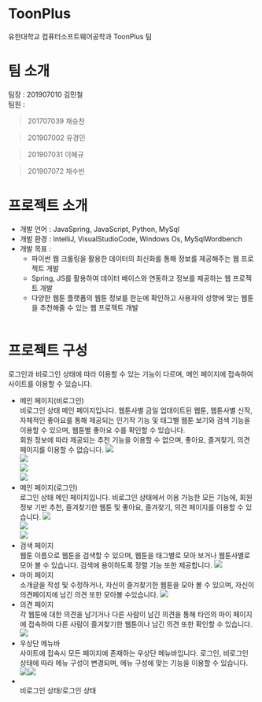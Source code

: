# ToonPlus
유한대학교 컴퓨터소프트웨어공학과 ToonPlus 팀<br/>
# 팀 소개
팀장 : 201907010 김민철<br/>
팀원 : <br/>

> 201707039 채승찬<br/>
      
> 201907002 유경민<br/>
      
> 201907031 이혜규<br/>
      
> 201907072 채수빈<br/>

# 프로젝트 소개
* 개발 언어 : JavaSpring, JavaScript, Python, MySql
* 개발 환경 : IntelliJ, VisualStudioCode, Windows Os, MySqlWordbench
* 개발 목표 :
  * 파이썬 웹 크롤링을 활용한 데이터의 최신화를 통해 정보를 제공해주는 웹 프로젝트 개발
  * Spring, JS를 활용하여 데이터 베이스와 연동하고 정보를 제공하는 웹 프로젝트 개발
  * 다양한 웹툰 플랫폼의 웹툰 정보를 한눈에 확인하고 사용자의 성향에 맞는 웹툰을 추천해줄 수 있는 웹 프로젝트 개발
<br/><br/>

# 프로젝트 구성
로그인과 비로그인 상태에 따라 이용할 수 있는 기능이 다르며, 메인 페이지에 접속하여 사이트를 이용할 수 있습니다.

* 메인 페이지(비로그인)
  <br/>비로그인 상태 메인 페이지입니다. 웹툰사별 금일 업데이트된 웹툰, 웹툰사별 신작, 자체적인 좋아요를 통해 제공되는 인기작 기능 및 태그별 웹툰 보기와 검색 기능을 이용할 수 있으며, 웹툰별 좋아요 수를 확인할 수 있습니다.
  <br/>회원 정보에 따라 제공되는 추천 기능을 이용할 수 없으며, 좋아요, 즐겨찾기, 의견 페이지를 이용할 수 없습니다.
  <img src="https://github.com/MCGom/2023_Graduation_Work_Team/assets/100755542/f737ae33-c9bd-4c89-a00e-ae3fbf5eb1a8"><br/><img src="https://github.com/MCGom/2023_Graduation_Work_Team/assets/100755542/dd4d241e-b8d5-436a-a840-30e4e5067255"><br/><img src="https://github.com/MCGom/2023_Graduation_Work_Team/assets/100755542/3cbca278-f911-44c9-97ea-031663c5f466"><br/><img src="https://github.com/MCGom/2023_Graduation_Work_Team/assets/100755542/c90f33ca-b0c1-4907-8daa-3991a936c2bd"><br/>
* 메인 페이지(로그인)
 <br/>로그인 상태 메인 페이지입니다. 비로그인 상태에서 이용 가능한 모든 기능에, 회원 정보 기반 추천, 즐겨찾기한 웹툰 및 좋아요, 즐겨찾기, 의견 페이지를 이용할 수 있습니다.
<img src="https://github.com/MCGom/2023_Graduation_Work_Team/assets/100755542/629a1472-9e2a-4d87-9e59-31afa1c03093"><br/><img src="https://github.com/MCGom/2023_Graduation_Work_Team/assets/100755542/878699e0-67de-406f-aeb8-3cebda3d33a5"><br/><img src="https://github.com/MCGom/2023_Graduation_Work_Team/assets/100755542/27125601-a1ff-43f8-9129-d617d3290b7f"><br/>
* 검색 페이지
 <br/>웹툰 이름으로 웹툰을 검색할 수 있으며, 웹툰을 태그별로 모아 보거나 웹툰사별로 모아 볼 수 있습니다. 검색에 용이하도록 정렬 기능 또한 제공합니다.
<img src="https://github.com/MCGom/2023_Graduation_Work_Team/assets/100755542/3c0ed6f8-2853-476b-a4b0-6415d09a7899"><br/>
* 마이 페이지
  <br/>소개글을 작성 및 수정하거나, 자신이 즐겨찾기한 웹툰을 모아 볼 수 있으며, 자신이 의견페이지에 남긴 의견 또한 모아볼 수있습니다.
<img src="https://github.com/MCGom/2023_Graduation_Work_Team/assets/100755542/e6269e4c-74c4-407a-9ffe-b12263d02963"><br/>
* 의견 페이지
 <br/>각 웹툰에 대한 의견을 남기거나 다른 사람이 남긴 의견을 통해 타인의 마이 페이지에 접속하여 다른 사람이 즐겨찾기한 웹툰이나 남긴 의견 또한 확인할 수 있습니다.
<img src="https://github.com/MCGom/2023_Graduation_Work_Team/assets/100755542/86b38f48-41a4-4b4c-b135-8bebefc7bf07"><br/>
* 우상단 메뉴바
 <br/>사이트에 접속시 모든 페이지에 존재하는 우상단 메뉴바입니다. 로그인, 비로그인 상태에 따라 메뉴 구성이 변경되며, 메뉴 구성에 맞는 기능을 이용할 수 있습니다.
  <br/><img src="https://github.com/MCGom/2023_Graduation_Work_Team/assets/100755542/2d4d6a7a-e3e6-4065-bf26-2d586c62a07b"><img src="https://github.com/MCGom/2023_Graduation_Work_Team/assets/100755542/350006b3-1663-42d6-abd3-8eae068e7ab6"><br/>
* <br/>비로그인 상태/로그인 상태
